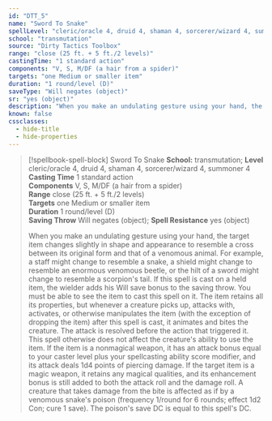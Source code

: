 ```yaml
---
id: "DTT_5"
name: "Sword To Snake"
spellLevel: "cleric/oracle 4, druid 4, shaman 4, sorcerer/wizard 4, summoner 4"
school: "transmutation"
source: "Dirty Tactics Toolbox"
range: "close (25 ft. + 5 ft./2 levels)"
castingTime: "1 standard action"
components: "V, S, M/DF (a hair from a spider)"
targets: "one Medium or smaller item"
duration: "1 round/level (D)"
saveType: "Will negates (object)"
sr: "yes (object)"
description: "When you make an undulating gesture using your hand, the target item changes slightly in shape and appearance to resemble a cross between its original form and that of a venomous animal. For example, a staff might change to resemble a snake, a shield might change to resemble an enormous venomous beetle, or the hilt of a sword might change to resemble a scorpion's tail.  If this spell is cast on a held item, the wielder adds his Will save bonus to the saving throw. You must be able to see the item to cast this spell on it.  The item retains all its properties, but whenever a creature picks up, attacks with, activates, or otherwise manipulates the item (with the exception of dropping the item) after this spell is cast, it animates and bites the creature. The attack is resolved before the action that triggered it. This spell otherwise does not affect the creature's ability to use the item.  If the item is a nonmagical weapon, it has an attack bonus equal to your caster level plus your spellcasting ability score modifier, and its attack deals 1d4 points of piercing damage. If the target item is a magic weapon, it retains any magical qualities, and its enhancement bonus is still added to both the attack roll and the damage roll.  A creature that takes damage from the bite is affected as if by a venomous snake's poison (frequency 1/round for 6 rounds; effect 1d2 Con; cure 1 save). The poison's save DC is equal to this spell's DC."
known: false
cssclasses:
  - hide-title
  - hide-properties
---
```


> [!spellbook-spell-block] Sword To Snake
> **School:** transmutation; **Level** cleric/oracle 4, druid 4, shaman 4, sorcerer/wizard 4, summoner 4
> **Casting Time** 1 standard action  
> **Components** V, S, M/DF (a hair from a spider)  
> **Range** close (25 ft. + 5 ft./2 levels)  
> **Targets** one Medium or smaller item  
> **Duration** 1 round/level (D)  
> **Saving Throw** Will negates (object); **Spell Resistance** yes (object)
> 
> When you make an undulating gesture using your hand, the target item changes slightly in shape and appearance to resemble a cross between its original form and that of a venomous animal. For example, a staff might change to resemble a snake, a shield might change to resemble an enormous venomous beetle, or the hilt of a sword might change to resemble a scorpion's tail.  If this spell is cast on a held item, the wielder adds his Will save bonus to the saving throw. You must be able to see the item to cast this spell on it.  The item retains all its properties, but whenever a creature picks up, attacks with, activates, or otherwise manipulates the item (with the exception of dropping the item) after this spell is cast, it animates and bites the creature. The attack is resolved before the action that triggered it. This spell otherwise does not affect the creature's ability to use the item.  If the item is a nonmagical weapon, it has an attack bonus equal to your caster level plus your spellcasting ability score modifier, and its attack deals 1d4 points of piercing damage. If the target item is a magic weapon, it retains any magical qualities, and its enhancement bonus is still added to both the attack roll and the damage roll.  A creature that takes damage from the bite is affected as if by a venomous snake's poison (frequency 1/round for 6 rounds; effect 1d2 Con; cure 1 save). The poison's save DC is equal to this spell's DC.